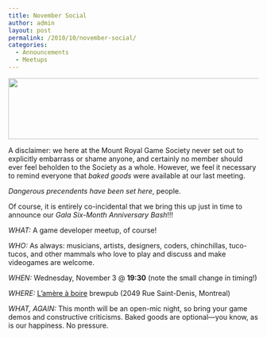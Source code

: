 ```yaml
---
title: November Social
author: admin
layout: post
permalink: /2010/10/november-social/
categories:
  - Announcements
  - Meetups
---
```

<img src="{{ site.baseurl }}/{{ site.oldwpdir }}/uploads/2010/10/NovemberSocial.png" alt="" title="NovemberSocial" width="600" height="123" class="alignnone size-full wp-image-96" />

A disclaimer: we here at the Mount Royal Game Society never set out to explicitly embarrass or shame anyone, and certainly no member should ever feel beholden to the Society as a whole. However, we feel it necessary to remind everyone that *baked goods* were available at our last meeting.

*Dangerous precendents have been set here*, people.

Of course, it is entirely co-incidental that we bring this up just in time to announce our *Gala Six-Month Anniversary Bash*!!!

*WHAT:* A game developer meetup, of course!

*WHO:* As always: musicians, artists, designers, coders, chinchillas, tuco-tucos, and other mammals who love to play and discuss and make videogames are welcome.

*WHEN:* Wednesday, November 3 @ **19:30** (note the small change in timing!)

*WHERE:* [L&#8217;amère à boire][1] brewpub (2049 Rue Saint-Denis, Montreal)

*WHAT, AGAIN:* This month will be an open-mic night, so bring your game demos and constructive criticisms. Baked goods are optional&#8212;you know, as is our happiness. No pressure.

 [1]: http://www.amereaboire.com/